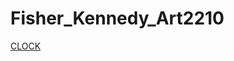 # Fisher_Kennedy_Art2210
[CLOCK](https://kfish247.github.io/Fisher_Kennedy_Art2210/Fisher_Kennedy_Art2210_Clock_Fall2019/clock.html)

